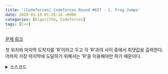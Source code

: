 ```yaml
---
title: '[Codeforces] Codeforces Round #627 - C. Frog Jumps'
date: 2020-03-16 01:28:14 +0900
categories: [Algorithm, Codeforces]
tags: [C++]
---
```


[문제 링크](https://codeforces.com/problemset/problem/1324/C)

첫 위치와 마지막 도착지를 'R'이라고 두고 각 'R'과의 사이 중에서 최댓값을 출력한다.<br>
어차피 가장 마지막에 도달하기 위해서는 'R'을 이용해야만 하기 때문이다.

<details>
  <summary> 소스코드 </summary>
    <div markdown="1">

```c++
#include <string>
#include <vector>
#include <map>
#include <algorithm>
#include <iostream>
#include <cmath>
#include <queue>
#include <functional>
#include <string.h>
#include <ctype.h>
#include <stack>
#include <set>
#include <stack>
using namespace std;
 
char str[200005];
 
int main(void) {
    int t;
    scanf("%d", &t);
    for (int T = 0; T < t; T++) {
        int last = -1, ans = 0;
        scanf("%s", &str);
        for (int i = 0; i < strlen(str); i++) {
            if (str[i] == 'R') {
                ans = max(ans, i - last);
                last = i;
            }
        }
        ans = max(ans, (int)strlen(str) - last);
        printf("%d\n", ans);
    }
    return 0;
}
```

</div>
</details>